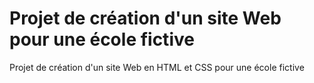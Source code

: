 # Projet de création d'un site Web pour une école fictive  

Projet de création d'un site Web en HTML et CSS pour une école fictive
